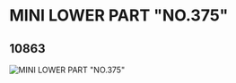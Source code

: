 # MINI LOWER PART "NO.375"
## 10863
![MINI LOWER PART "NO.375"](https://lc-www-live-s.legocdn.com/media/bricks/5/2/6007950.jpg)